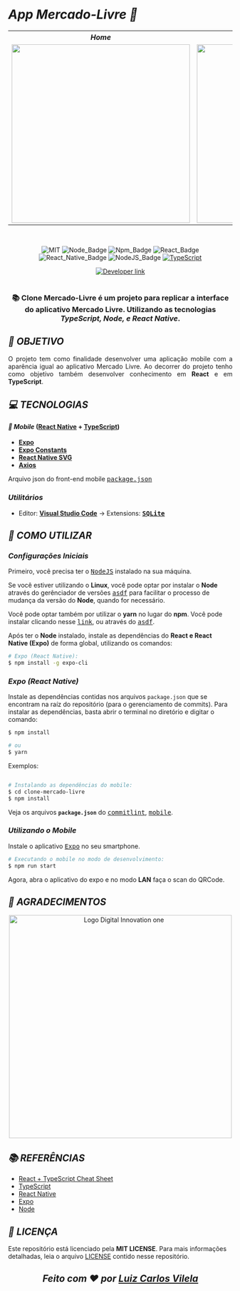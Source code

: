 
# ***App Mercado-Livre :iphone:***

<div align=center >  
  <table align=center border="0">
  <tr align=center>
    <th ><strong> <i> Home </i> </strong></th>
    <th ><strong> <i> Study </i> </strong></th>
    <th ><strong> <i> Teacher </i> </strong></th>
  </tr>
                                
  <tr align=center >
    <td >
       <img width="400" src="assets/img/Landing.png">
    </td>
    <td > <img width="400" src="assets/img/Teacher.png"> </td>
    <td> <img width="400" src="assets/img/TeacherList.png"> </td>
  </tr>
</table>
</div>

<br />

<div align=center>

![MIT][mit] ![Node_Badge][node_version_badge] ![Npm_Badge][npm_version_badge] ![React_Badge][web_react_badge] ![React_Native_Badge][mobile_react-native_badge] ![NodeJS_Badge][server_nodejs_badge] [![TypeScript](https://img.shields.io/badge/-TypeScript-007ACC?logo=typescript&logoColor=white&labelColor=007ACC)](https://github.com/ellerbrock/typescript-badges/)
  
  <a href="https://www.linkedin.com/in/luiz-carlos-vilela" target="_blank"> 
    <img src="https://img.shields.io/badge/Developer-Luiz%20Carlos-brightgreen?style=flat&logo=Linkedin&logoColor=white" alt="Developer link" />
  </a>

</div>

<br />

<h3 align=center>
  
:books:
Clone Mercado-Livre é um projeto para replicar a interface do aplicativo Mercado Livre. Utilizando as tecnologias ***TypeScript, Node, e React Native***.

</h3>

## ***:rocket: OBJETIVO***

<p align=justify> 
O projeto tem como finalidade desenvolver uma aplicação mobile com a aparência igual ao aplicativo Mercado Livre. Ao decorrer do projeto tenho como objetivo também desenvolver conhecimento em <strong>React</strong> e em <strong>TypeScript</strong>.
</p>

## ***:computer: TECNOLOGIAS***

#### ***:iphone: Mobile*** ([React Native][react_native] + [TypeScript][typescript])

  - **[Expo][expo]**
  - **[Expo Constants][expo_constants]**
  - **[React Native SVG][react_native_svg]**
  - **[Axios][axios]**

  Arquivo json do front-end mobile <kbd>[package.json](https://github.com/LuizCarlosVilela/clone-mercado-livre/blob/master/package.json)</kbd>

### ***Utilitários***

- Editor: **[Visual Studio Code][vscode]** &rarr; Extensions: **<kbd>[SQLite][vscode_sqlite_extension]</kbd>**

## ***:wine_glass: COMO UTILIZAR***

### ***Configurações Iniciais***

Primeiro, você precisa ter o <kbd>[NodeJS](https://nodejs.org/en/download/)</kbd> instalado na sua máquina. 

Se você estiver utilizando o **Linux**, você pode optar por instalar o **Node** através do gerênciador de versões <kbd>[asdf]</kbd> para facilitar o processo de mudança da versão do **Node**, quando for necessário.

Você pode optar também por utilizar o **yarn** no lugar do **npm**. Você pode instalar clicando nesse <kbd>[link][yarn]</kbd>, ou através do <kbd>[asdf]</kbd>.

Após ter o **Node** instalado, instale as dependências do **React e React Native (Expo)** de forma global, utilizando os comandos:

```sh
# Expo (React Native):
$ npm install -g expo-cli 
```

### ***Expo (React Native)***

Instale as dependências contidas nos arquivos `package.json` que se encontram na raíz do repositório (para o gerenciamento de commits). Para instalar as dependências, basta abrir o terminal no diretório e digitar o comando:

```sh
$ npm install

# ou
$ yarn
```

Exemplos:

```sh

# Instalando as dependências do mobile:
$ cd clone-mercado-livre
$ npm install
```

Veja os arquivos **`package.json`** do <kbd>[commitlint](./package.json)</kbd>, <kbd>[mobile](https://github.com/LuizCarlosVilela/clone-mercado-livre/blob/master/package.json)</kbd>.

### ***Utilizando o Mobile***

Instale o aplicativo <kbd>[Expo](https://play.google.com/store/apps/details?id=host.exp.exponent&hl=en)</kbd> no seu smartphone.

```sh
# Executando o mobile no modo de desenvolvimento:
$ npm run start
```

Agora, abra o aplicativo do expo e no modo **LAN** faça o scan do QRCode.

## ***:star2: AGRADECIMENTOS***

<div align=center>

<img src="https://hermes.digitalinnovation.one/site/images/cover_dio.jpg" width="500" alt="Logo Digital Innovation one"/>

</div>

## ***:books: REFERÊNCIAS***

- [React + TypeScript Cheat Sheet](https://github.com/typescript-cheatsheets/react-typescript-cheatsheet)
- [TypeScript](https://www.typescriptlang.org/docs/home.html)
- [React Native](https://reactnative.dev/docs/getting-started)
- [Expo](https://expo.io/learn)
- [Node](https://nodejs.org/en/)

## ***:page_with_curl: LICENÇA***

Este repositório está licenciado pela **MIT LICENSE**. Para mais informações detalhadas, leia o arquivo [LICENSE](./LICENSE) contido nesse repositório. 

 <i> <h2 align="center">Feito com ❤️ por <a href="https://www.linkedin.com/in/luiz-carlos-vilela/"> Luiz Carlos Vilela </a></h2> </i>

<!-- Badges -->

[mit]: https://img.shields.io/badge/license-MIT-brightgreen

[github_issues_badge]: https://img.shields.io/github/issues/marcospbrandao/ecoleta?color=green

[repository_license_badge]: https://img.shields.io/github/license/marcospbrandao/ecoleta

[node_version_badge]: https://img.shields.io/badge/node-12.17.0-green

[npm_version_badge]: https://img.shields.io/badge/npm-6.14.4-red

[web_react_badge]: https://img.shields.io/badge/web-react-blue

[mobile_react-native_badge]: https://img.shields.io/badge/mobile-react%20native-blueviolet

[server_nodejs_badge]: https://img.shields.io/badge/server-nodejs-important

<!-- Techs -->

[typescript]: https://www.typescriptlang.org/

[node]: https://nodejs.org/en/

[leaflet]: https://react-leaflet.js.org/en/

[vscode]: https://code.visualstudio.com/

[react_native]: http://www.reactnative.com/

[stackedit]: https://stackedit.io

[vscode_sqlite_extension]: https://marketplace.visualstudio.com/items?itemName=alexcvzz.vscode-sqlite

[markdown_emoji]: https://gist.github.com/rxaviers/7360908

[commitlint]: https://github.com/conventional-changelog/commitlint

[tsnode]: https://github.com/TypeStrong/ts-node

[feather_icons]: https://feathericons.com/

[insomnia]: https://insomnia.rest/

[react_leaflet]: https://react-leaflet.js.org/

[react_icons]: https://react-icons.github.io/react-icons/

[expo]: https://expo.io/

[expo_constants]: https://docs.expo.io/versions/latest/sdk/constants/

[react_native_svg]: https://github.com/react-native-community/react-native-svg

[expo_location]: https://docs.expo.io/versions/latest/sdk/location/

[expo_mail_composer]: https://docs.expo.io/versions/latest/sdk/mail-composer/

[multer]: https://github.com/expressjs/multer

[celebrate]: https://github.com/arb/celebrate

[joi]: https://github.com/hapijs/joi

[react_dropzone]: https://github.com/react-dropzone/react-dropzone

[asdf]: https://github.com/asdf-vm/asdf

[yarn]: https://classic.yarnpkg.com/en/docs/install/#debian-stable
[axios]: https://github.com/axios/axios

